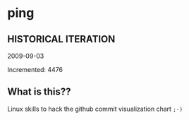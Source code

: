 # ping

## HISTORICAL ITERATION
2009-09-03

Incremented: 4476

## What is this?? 
Linux skills to hack the github commit visualization chart `;-)`
